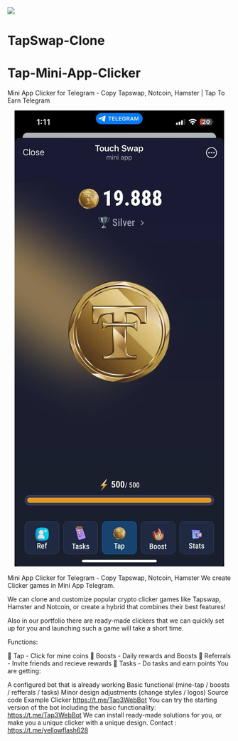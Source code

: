 [<img src="https://img.shields.io/badge/Telegram-%40Me-orange">](https://t.me/yellowflash628)
# TapSwap-Clone
# Tap-Mini-App-Clicker
Mini App Clicker for Telegram - Copy Tapswap, Notcoin, Hamster | Tap To Earn Telegram
<p align="center">
<img src="https://github.com/lehoang11/tap-mini-app-click/blob/9a6e2240567c49b12007cc64c115780892264dac/photo_2024-07-25_01-12-32.jpg" alt="Mini App Telegram Clicker - Copy Tapswap, Blum, Hamster" data-canonical-src="https://i.imgur.com/ozcJaWV.jpg" style="max-width: 100%;">
</p>
Mini App Clicker for Telegram - Copy Tapswap, Notcoin, Hamster
We create Clicker games in Mini App Telegram.

We can clone and customize popular crypto clicker games like Tapswap, Hamster and Notcoin, or create a hybrid that combines their best features!

Also in our portfolio there are ready-made clickers that we can quickly set up for you and launching such a game will take a short time.

Functions:

🤘 Tap - Click for mine coins
🚀 Boosts - Daily rewards and Boosts
🤝 Referrals - Invite friends and recieve rewards
📝 Tasks - Do tasks and earn points
You are getting:

A configured bot that is already working
Basic functional (mine-tap / boosts / refferals / tasks)
Minor design adjustments (change styles / logos)
Source code
Example Clicker
https://t.me/Tap3WebBot
You can try the starting version of the bot including the basic functionality: https://t.me/Tap3WebBot
We can install ready-made solutions for you, or make you a unique clicker with a unique design.
Contact : https://t.me/yellowflash628
